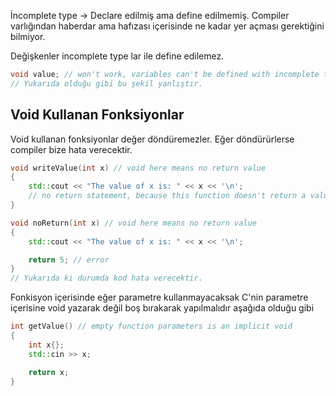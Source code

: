 İncomplete type -> Declare edilmiş ama define edilmemiş. Compiler varlığından haberdar ama hafızası içerisinde ne kadar yer açması gerektiğini bilmiyor.

Değişkenler incomplete type lar ile define edilemez.

```cpp
void value; // won't work, variables can't be defined with incomplete type void
// Yukarıda olduğu gibi bu şekil yanlıştır.
```

## Void Kullanan Fonksiyonlar

Void kullanan fonksiyonlar değer döndüremezler. Eğer döndürürlerse compiler bize hata verecektir.

```cpp
void writeValue(int x) // void here means no return value
{
    std::cout << "The value of x is: " << x << '\n';
    // no return statement, because this function doesn't return a value
}
```

```cpp
void noReturn(int x) // void here means no return value
{
    std::cout << "The value of x is: " << x << '\n';

    return 5; // error
}
// Yukarıda ki durumda kod hata verecektir.
```

Fonkisyon içerisinde eğer parametre kullanmayacaksak C'nin parametre içerisine void yazarak değil boş bırakarak yapılmalıdır aşağıda olduğu gibi

```cpp
int getValue() // empty function parameters is an implicit void
{
    int x{};
    std::cin >> x;

    return x;
}
```
